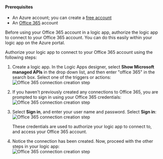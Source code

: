 #### <a name="prerequisites"></a>Prerequisites
* An Azure account; you can create a [free account](https://azure.microsoft.com/free)
* An [Office 365](https://office365.com) account  

Before using your Office 365 account in a logic app, authorize the logic app to connect to your Office 365 account. You can do this easily within your logic app on the Azure portal.  

Authorize your logic app to connect to your Office 365 account using the following steps:

1. Create a logic app. In the Logic Apps designer, select **Show Microsoft managed APIs** in the drop down list, and then enter "office 365" in the search box. Select one of the triggers or actions:  
    ![Office 365 connection creation step](https://docstestmedia1.blob.core.windows.net/azure-media/includes/media/connectors-create-api-office365-outlook/office365-sendemail.png)  
2. If you haven't previously created any connections to Office 365, you are prompted to sign in using your Office 365 credentials:  
    ![Office 365 connection creation step](https://docstestmedia1.blob.core.windows.net/azure-media/includes/media/connectors-create-api-office365-outlook/office365-signin.png)  
3. Select **Sign in**, and enter your user name and password. Select **Sign in**:  
    ![Office 365 connection creation step](https://docstestmedia1.blob.core.windows.net/azure-media/includes/media/connectors-create-api-office365-outlook/office365-usernamepassword.png)
   
    These credentials are used to authorize your logic app to connect to, and access your Office 365 account. 
4. Notice the connection has been created. Now, proceed with the other steps in your logic app:   
    ![Office 365 connection creation step](https://docstestmedia1.blob.core.windows.net/azure-media/includes/media/connectors-create-api-office365-outlook/office365-sendemailproperties.png)  





